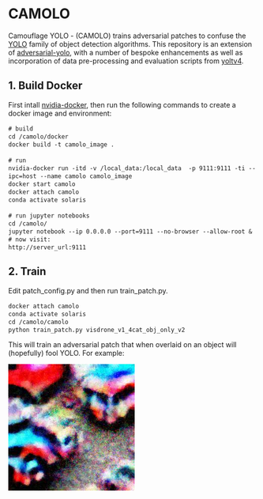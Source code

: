 # CAMOLO

Camouflage YOLO - (CAMOLO) trains adversarial patches to confuse the [YOLO](https://pjreddie.com/darknet/yolo/) family of object detection algorithms.  This repository is an extension of [adversarial-yolo](https://gitlab.com/EAVISE/adversarial-yolo), with a number of bespoke enhancements as well as incorporation of data pre-processing and evaluation scripts from [yoltv4](https://github.com/avanetten/yoltv4).

## 1. Build Docker

First intall [nvidia-docker](https://docs.nvidia.com/datacenter/cloud-native/container-toolkit/install-guide.html), then run the following commands to create a docker image and environment:

    # build
    cd /camolo/docker
    docker build -t camolo_image .
    
    # run
    nvidia-docker run -itd -v /local_data:/local_data  -p 9111:9111 -ti --ipc=host --name camolo camolo_image
    docker start camolo
    docker attach camolo
    conda activate solaris
    
    # run jupyter notebooks
    cd /camolo/
    jupyter notebook --ip 0.0.0.0 --port=9111 --no-browser --allow-root &
    # now visit:
    http://server_url:9111
 
 
## 2. Train

Edit patch\_config.py and then run train\_patch.py.

    docker attach camolo
    conda activate solaris
    cd /camolo/camolo
    python train_patch.py visdrone_v1_4cat_obj_only_v2

This will train an adversarial patch that when overlaid on an object will (hopefully) fool YOLO.  For example:

![Alt text](docs/images/patch_yolt2_ave_26x26_alpha0p8_32vals_visdrone_v1_4cat_obj_only_v2_epoch20.jpg?raw=true "")
